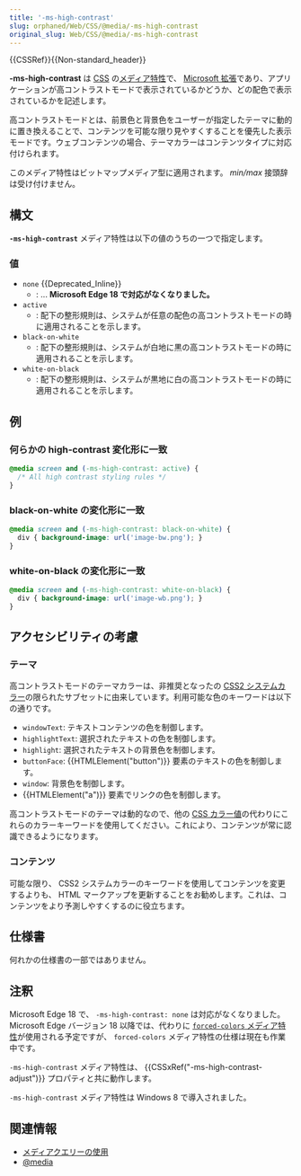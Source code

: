 ```yaml
---
title: '-ms-high-contrast'
slug: orphaned/Web/CSS/@media/-ms-high-contrast
original_slug: Web/CSS/@media/-ms-high-contrast
---
```


{{CSSRef}}{{Non-standard_header}}

**-ms-high-contrast** は [CSS](/ja/docs/Web/CSS) の[メディア特性](/ja/docs/Web/CSS/@media#メディア特性)で、 [Microsoft 拡張](/ja/docs/Web/CSS/Microsoft_Extensions)であり、アプリケーションが高コントラストモードで表示されているかどうか、どの配色で表示されているかを記述します。

高コントラストモードとは、前景色と背景色をユーザーが指定したテーマに動的に置き換えることで、コンテンツを可能な限り見やすくすることを優先した表示モードです。ウェブコンテンツの場合、テーマカラーはコンテンツタイプに対応付けられます。

このメディア特性はビットマップメディア型に適用されます。 *min/max* 接頭辞は受け付けません。

## 構文

**`-ms-high-contrast`** メディア特性は以下の値のうちの一つで指定します。

### 値

- `none` {{Deprecated_Inline}}
  - : ...
    **Microsoft Edge 18 で対応がなくなりました。**
- `active`
  - : 配下の整形規則は、システムが任意の配色の高コントラストモードの時に適用されることを示します。
- `black-on-white`
  - : 配下の整形規則は、システムが白地に黒の高コントラストモードの時に適用されることを示します。
- `white-on-black`
  - : 配下の整形規則は、システムが黒地に白の高コントラストモードの時に適用されることを示します。

## 例

### 何らかの high-contrast 変化形に一致

```css
@media screen and (-ms-high-contrast: active) {
  /* All high contrast styling rules */
}
```

### black-on-white の変化形に一致

```css
@media screen and (-ms-high-contrast: black-on-white) {
  div { background-image: url('image-bw.png'); }
}
```

### white-on-black の変化形に一致

```css
@media screen and (-ms-high-contrast: white-on-black) {
  div { background-image: url('image-wb.png'); }
}
```

## アクセシビリティの考慮

### テーマ

高コントラストモードのテーマカラーは、非推奨となったの [CSS2 システムカラー](https://www.w3.org/TR/2018/REC-css-color-3-20180619/#css2-system)の限られたサブセットに由来しています。利用可能な色のキーワードは以下の通りです。

- `windowText`: テキストコンテンツの色を制御します。
- `highlightText`: 選択されたテキストの色を制御します。
- `highlight`: 選択されたテキストの背景色を制御します。
- `buttonFace`: {{HTMLElement("button")}} 要素のテキストの色を制御します。
- `window`: 背景色を制御します。
- {{HTMLElement("a")}} 要素でリンクの色を制御します。

高コントラストモードのテーマは動的なので、他の [CSS カラー値](/ja/docs/Web/CSS/color)の代わりにこれらのカラーキーワードを使用してください。これにより、コンテンツが常に認識できるようになります。

### コンテンツ

可能な限り、 CSS2 システムカラーのキーワードを使用してコンテンツを変更するよりも、 HTML マークアップを更新することをお勧めします。これは、コンテンツをより予測しやすくするのに役立ちます。

## 仕様書

何れかの仕様書の一部ではありません。

## 注釈

Microsoft Edge 18 で、 `-ms-high-contrast: none` は対応がなくなりました。 Microsoft Edge バージョン 18 以降では、代わりに [`forced-colors` メディア特性](/ja/docs/Web/CSS/@media/forced-colors)が使用される予定ですが、 `forced-colors` メディア特性の仕様は現在も作業中です。

`-ms-high-contrast` メディア特性は、 {{CSSxRef("-ms-high-contrast-adjust")}} プロパティと共に動作します。

`-ms-high-contrast` メディア特性は Windows 8 で導入されました。

## 関連情報

- [メディアクエリーの使用](/ja/docs/Web/CSS/Media_Queries/Using_media_queries)
- [@media](/ja/docs/Web/CSS/@media)
